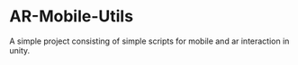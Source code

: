 # AR-Mobile-Utils
A simple project consisting of simple scripts for mobile and ar interaction in unity.

